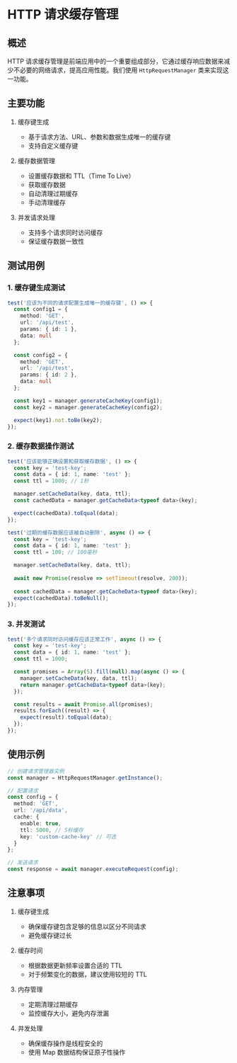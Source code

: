 # HTTP 请求缓存管理

## 概述

HTTP 请求缓存管理是前端应用中的一个重要组成部分，它通过缓存响应数据来减少不必要的网络请求，提高应用性能。我们使用 `HttpRequestManager` 类来实现这一功能。

## 主要功能

1. 缓存键生成
   - 基于请求方法、URL、参数和数据生成唯一的缓存键
   - 支持自定义缓存键

2. 缓存数据管理
   - 设置缓存数据和 TTL（Time To Live）
   - 获取缓存数据
   - 自动清理过期缓存
   - 手动清理缓存

3. 并发请求处理
   - 支持多个请求同时访问缓存
   - 保证缓存数据一致性

## 测试用例

### 1. 缓存键生成测试

```typescript
test('应该为不同的请求配置生成唯一的缓存键', () => {
  const config1 = {
    method: 'GET',
    url: '/api/test',
    params: { id: 1 },
    data: null
  };

  const config2 = {
    method: 'GET',
    url: '/api/test',
    params: { id: 2 },
    data: null
  };

  const key1 = manager.generateCacheKey(config1);
  const key2 = manager.generateCacheKey(config2);

  expect(key1).not.toBe(key2);
});
```

### 2. 缓存数据操作测试

```typescript
test('应该能够正确设置和获取缓存数据', () => {
  const key = 'test-key';
  const data = { id: 1, name: 'test' };
  const ttl = 1000; // 1秒

  manager.setCacheData(key, data, ttl);
  const cachedData = manager.getCacheData<typeof data>(key);

  expect(cachedData).toEqual(data);
});

test('过期的缓存数据应该被自动删除', async () => {
  const key = 'test-key';
  const data = { id: 1, name: 'test' };
  const ttl = 100; // 100毫秒

  manager.setCacheData(key, data, ttl);
  
  await new Promise(resolve => setTimeout(resolve, 200));
  
  const cachedData = manager.getCacheData<typeof data>(key);
  expect(cachedData).toBeNull();
});
```

### 3. 并发测试

```typescript
test('多个请求同时访问缓存应该正常工作', async () => {
  const key = 'test-key';
  const data = { id: 1, name: 'test' };
  const ttl = 1000;

  const promises = Array(5).fill(null).map(async () => {
    manager.setCacheData(key, data, ttl);
    return manager.getCacheData<typeof data>(key);
  });

  const results = await Promise.all(promises);
  results.forEach((result) => {
    expect(result).toEqual(data);
  });
});
```

## 使用示例

```typescript
// 创建请求管理器实例
const manager = HttpRequestManager.getInstance();

// 配置请求
const config = {
  method: 'GET',
  url: '/api/data',
  cache: {
    enable: true,
    ttl: 5000, // 5秒缓存
    key: 'custom-cache-key' // 可选
  }
};

// 发送请求
const response = await manager.executeRequest(config);
```

## 注意事项

1. 缓存键生成
   - 确保缓存键包含足够的信息以区分不同请求
   - 避免缓存键过长

2. 缓存时间
   - 根据数据更新频率设置合适的 TTL
   - 对于频繁变化的数据，建议使用较短的 TTL

3. 内存管理
   - 定期清理过期缓存
   - 监控缓存大小，避免内存泄漏

4. 并发处理
   - 确保缓存操作是线程安全的
   - 使用 Map 数据结构保证原子性操作 